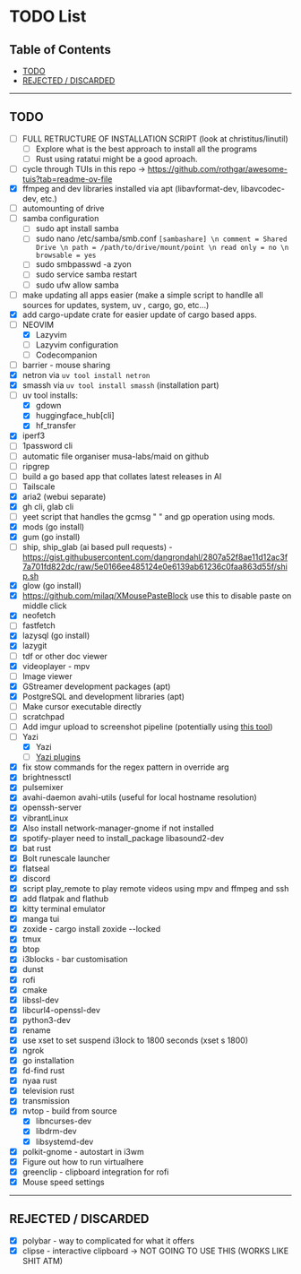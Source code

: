# TODO List

## Table of Contents
- [TODO](#todo)
- [REJECTED / DISCARDED](#rejected--discarded)

---

## TODO
- [ ] FULL RETRUCTURE OF INSTALLATION SCRIPT (look at christitus/linutil)
    - [ ] Explore what is the best approach to install all the programs
    - [ ] Rust using ratatui might be a good aproach.
- [ ] cycle through TUIs in this repo -> https://github.com/rothgar/awesome-tuis?tab=readme-ov-file
- [x] ffmpeg and dev libraries installed via apt (libavformat-dev, libavcodec-dev, etc.)
- [ ] automounting of drive
- [ ] samba configuration
    - [ ] sudo apt install samba
    - [ ] sudo nano /etc/samba/smb.conf ```[sambashare] \n comment = Shared Drive \n path = /path/to/drive/mount/point \n read only = no \n browsable = yes```
    - [ ] sudo smbpasswd -a zyon
    - [ ] sudo service samba restart
    - [ ] sudo ufw allow samba
- [ ] make updating all apps easier (make a simple script to handlle all sources for updates, system, uv , cargo, go, etc...)
- [x] add cargo-update crate for easier update of cargo based apps.
- [ ] NEOVIM
    - [x] Lazyvim
    - [ ] Lazyvim configuration
    - [ ] Codecompanion
- [ ] barrier - mouse sharing
- [x] netron via `uv tool install netron`
- [x] smassh via `uv tool install smassh` (installation part)
- [ ] uv tool installs:
    - [x] gdown
    - [x] huggingface_hub[cli]
    - [x] hf_transfer
- [x] iperf3
- [ ] 1password cli
- [ ] automatic file organiser musa-labs/maid on github
- [ ] ripgrep
- [ ] build a go based app that collates latest releases in AI
- [ ] Tailscale
- [x] aria2 (webui separate)
- [x] gh cli, glab cli
- [ ] yeet script that handles the gcmsg " " and gp operation using mods.
- [x] mods (go install)
- [x] gum (go install)
- [ ] ship, ship_glab (ai based pull requests) - https://gist.githubusercontent.com/dangrondahl/2807a52f8ae11d12ac3f7a701fd822dc/raw/5e0166ee485124e0e6139ab61236c0faa863d55f/ship.sh
- [x] glow (go install)
- [x] https://github.com/milaq/XMousePasteBlock use this to disable paste on middle click
- [x] neofetch
- [ ] fastfetch
- [x] lazysql (go install)
- [x] lazygit
- [ ] tdf or other doc viewer
- [x] videoplayer - mpv
- [ ] Image viewer
- [x] GStreamer development packages (apt)
- [x] PostgreSQL and development libraries (apt)
- [ ] Make cursor executable directly
- [ ] scratchpad
- [ ] Add imgur upload to screenshot pipeline (potentially using [this tool](https://github.com/jomo/imgur-screenshot))
- [ ] Yazi
    - [x] Yazi
    - [ ] [Yazi plugins](https://github.com/AnirudhG07/awesome-yazi)
- [x] fix stow commands for the regex pattern in override arg
- [x] brightnessctl
- [x] pulsemixer
- [x] avahi-daemon avahi-utils (useful for local hostname resolution)
- [x] openssh-server
- [x] vibrantLinux
- [x] Also install network-manager-gnome if not installed
- [x] spotify-player need to install_package libasound2-dev
- [x] bat rust
- [x] Bolt runescale launcher
- [x] flatseal
- [x] discord
- [x] script play_remote to play remote videos using mpv and ffmpeg and ssh
- [x] add flatpak and flathub
- [x] kitty terminal emulator
- [x] manga tui
- [x] zoxide - cargo install zoxide --locked
- [x] tmux
- [x] btop
- [x] i3blocks - bar customisation
- [x] dunst
- [x] rofi
- [x] cmake
- [x] libssl-dev
- [x] libcurl4-openssl-dev
- [x] python3-dev
- [x] rename
- [x] use xset to set suspend i3lock to 1800 seconds (xset s 1800)
- [x] ngrok
- [x] go installation
- [x] fd-find rust
- [x] nyaa rust
- [x] television rust
- [x] transmission
- [x] nvtop - build from source
    - [x] libncurses-dev
    - [x] libdrm-dev 
    - [x] libsystemd-dev
- [x] polkit-gnome - autostart in i3wm
- [x] Figure out how to run virtualhere
- [x] greenclip - clipboard integration for rofi
- [x] Mouse speed settings

---

## REJECTED / DISCARDED
- [x] polybar - way to complicated for what it offers
- [x] clipse - interactive clipboard -> NOT GOING TO USE THIS (WORKS LIKE SHIT ATM)
